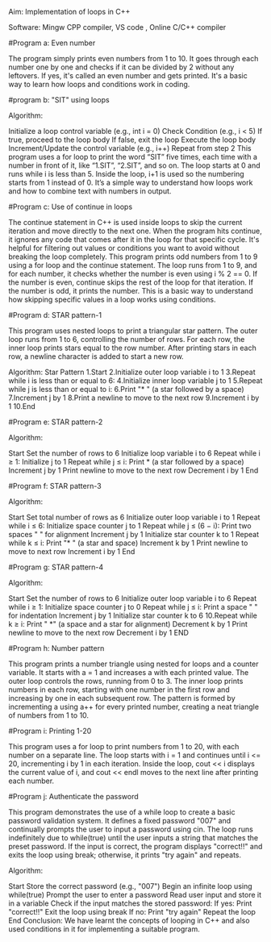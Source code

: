 Aim: Implementation of loops in C++

Software: Mingw CPP compiler, VS code , Online C/C++ compiler

#Program a: Even number

The program simply prints even numbers from 1 to 10. It goes through each number one by one and checks if it can be divided by 2 without any leftovers. If yes, it's called an even number and gets printed. It's a basic way to learn how loops and conditions work in coding.

#program b: "SIT" using loops

Algorithm:

Initialize a loop control variable (e.g., int i = 0)
Check Condition (e.g., i < 5)
If true, proceed to the loop body
If false, exit the loop
Execute the loop body
Increment/Update the control variable (e.g., i++)
Repeat from step 2
This program uses a for loop to print the word “SIT” five times, each time with a number in front of it, like “1.SIT”, “2.SIT”, and so on. The loop starts at 0 and runs while i is less than 5. Inside the loop, i+1 is used so the numbering starts from 1 instead of 0. It’s a simple way to understand how loops work and how to combine text with numbers in output.

#Program c: Use of continue in loops

The continue statement in C++ is used inside loops to skip the current iteration and move directly to the next one. When the program hits continue, it ignores any code that comes after it in the loop for that specific cycle. It's helpful for filtering out values or conditions you want to avoid without breaking the loop completely. This program prints odd numbers from 1 to 9 using a for loop and the continue statement. The loop runs from 1 to 9, and for each number, it checks whether the number is even using i % 2 == 0. If the number is even, continue skips the rest of the loop for that iteration. If the number is odd, it prints the number. This is a basic way to understand how skipping specific values in a loop works using conditions.

#Program d: STAR pattern-1

This program uses nested loops to print a triangular star pattern. The outer loop runs from 1 to 6, controlling the number of rows. For each row, the inner loop prints stars equal to the row number. After printing stars in each row, a newline character is added to start a new row.

Algorithm: Star Pattern 1.Start 2.Initialize outer loop variable i to 1 3.Repeat while i is less than or equal to 6: 4.Initialize inner loop variable j to 1 5.Repeat while j is less than or equal to i: 6.Print "* " (a star followed by a space) 7.Increment j by 1 8.Print a newline to move to the next row 9.Increment i by 1 10.End

#Program e: STAR pattern-2

Algorithm:

Start
Set the number of rows to 6
Initialize loop variable i to 6
Repeat while i ≥ 1:
Initialize j to 1
Repeat while j ≤ i:
Print * (a star followed by a space)
Increment j by 1
Print newline to move to the next row
Decrement i by 1
End

#Program f: STAR pattern-3

Algorithm:

Start
Set total number of rows as 6
Initialize outer loop variable i to 1
Repeat while i ≤ 6:
Initialize space counter j to 1
Repeat while j ≤ (6 − i):
Print two spaces " " for alignment
Increment j by 1
Initialize star counter k to 1
Repeat while k ≤ i:
Print "* " (a star and space)
Increment k by 1
Print newline to move to next row
Increment i by 1
End

#Program g: STAR pattern-4

Algorithm:

Start
Set the number of rows to 6
Initialize outer loop variable i to 6
Repeat while i ≥ 1:
Initialize space counter j to 0
Repeat while j ≤ i:
Print a space " " for indentation
Increment j by 1
Initialize star counter k to 6 10.Repeat while k ≥ i:
Print " *" (a space and a star for alignment)
Decrement k by 1
Print newline to move to the next row
Decrement i by 1
END

#Program h: Number pattern

This program prints a number triangle using nested for loops and a counter variable. It starts with a = 1 and increases a with each printed value. The outer loop controls the rows, running from 0 to 3. The inner loop prints numbers in each row, starting with one number in the first row and increasing by one in each subsequent row. The pattern is formed by incrementing a using a++ for every printed number, creating a neat triangle of numbers from 1 to 10.

#Program i: Printing 1-20

This program uses a for loop to print numbers from 1 to 20, with each number on a separate line. The loop starts with i = 1 and continues until i <= 20, incrementing i by 1 in each iteration. Inside the loop, cout << i displays the current value of i, and cout << endl moves to the next line after printing each number.

#Program j: Authenticate the password

This program demonstrates the use of a while loop to create a basic password validation system. It defines a fixed password "007" and continually prompts the user to input a password using cin. The loop runs indefinitely due to while(true) until the user inputs a string that matches the preset password. If the input is correct, the program displays "correct!!" and exits the loop using break; otherwise, it prints "try again" and repeats.

Algorithm:

Start
Store the correct password (e.g., "007")
Begin an infinite loop using while(true)
Prompt the user to enter a password
Read user input and store it in a variable
Check if the input matches the stored password:
If yes: Print "correct!!"
Exit the loop using break
If no: Print "try again"
Repeat the loop
End
Conclusion: We have learnt the concepts of looping in C++ and also used conditions in it for implementing a suitable program.
